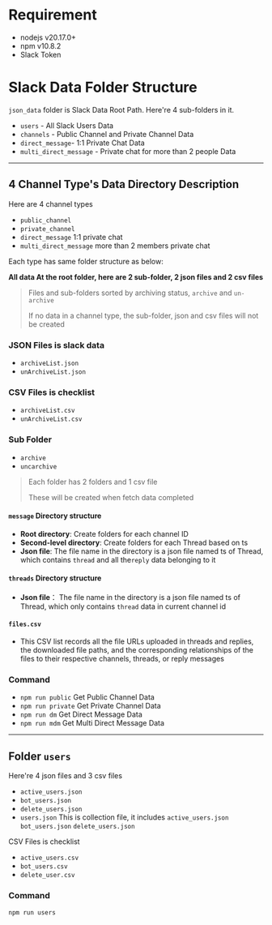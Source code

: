 # Requirement
- nodejs v20.17.0+
- npm v10.8.2
- Slack Token

# Slack Data Folder Structure
`json_data` folder is Slack Data Root Path. Here're 4 sub-folders in it. 
- `users` - All Slack Users Data
- `channels` - Public Channel and Private Channel Data
- `direct_message`- 1:1 Private Chat Data
- `multi_direct_message` - Private chat for more than 2 people Data
---
## 4 Channel Type's Data Directory Description
Here are 4 channel types
- `public_channel`
- `private_channel`
- `direct_message` 1:1 private chat
- `multi_direct_message` more than 2 members private chat

Each type has same folder structure as below:

**All data At the root folder, here are 2 sub-folder, 2 json files and 2 csv files**

> Files and sub-folders sorted by archiving status, `archive` and `un-archive`
> 
> If no data in a channel type, the sub-folder, json and csv files will not be created

### JSON Files is slack data
- `archiveList.json`
- `unArchiveList.json`

### CSV Files is checklist
- `archiveList.csv`
- `unArchiveList.csv`

### Sub Folder
- `archive`
- `uncarchive`

>Each folder has 2 folders and 1 csv file
>
>These will be created when fetch data completed

#### `message` Directory structure
- **Root directory**: Create folders for each channel ID
- **Second-level directory**: Create folders for each Thread based on ts
- **Json file**: The file name in the directory is a json file named ts of Thread, which contains `thread` and all the`reply` data belonging to it

#### `threads` Directory structure
- **Json file**： The file name in the directory is a json file named ts of Thread, which only contains `thread` data 
  in current channel id

#### `files.csv` 
- This CSV list records all the file URLs uploaded in threads and replies, the downloaded file paths, and the corresponding relationships of the files to their respective channels, threads, or reply messages

### Command
- `npm run public` Get Public Channel Data
- `npm run private` Get Private Channel Data
- `npm run dm` Get Direct Message Data
- `npm run mdm` Get Multi Direct Message Data


---
## Folder `users` 
Here're 4 json files and 3 csv files 
- `active_users.json` 
- `bot_users.json`
- `delete_users.json` 
- `users.json` This is collection file, it includes `active_users.json` `bot_users.json` `delete_users.json`

CSV Files is checklist
- `active_users.csv`
- `bot_users.csv`
- `delete_user.csv`

### Command
```
npm run users
```

